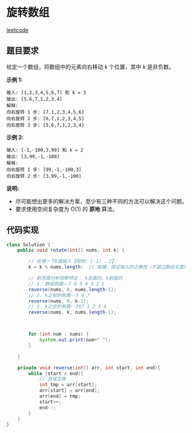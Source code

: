 #  旋转数组

[leetcode](https://leetcode-cn.com/explore/interview/card/top-interview-questions-easy/1/array/23/)



## 题目要求

给定一个数组，将数组中的元素向右移动 *k* 个位置，其中 *k* 是非负数。

**示例 1:**

```
输入: [1,2,3,4,5,6,7] 和 k = 3
输出: [5,6,7,1,2,3,4]
解释:
向右旋转 1 步: [7,1,2,3,4,5,6]
向右旋转 2 步: [6,7,1,2,3,4,5]
向右旋转 3 步: [5,6,7,1,2,3,4]
```

**示例 2:**

```
输入: [-1,-100,3,99] 和 k = 2
输出: [3,99,-1,-100]
解释: 
向右旋转 1 步: [99,-1,-100,3]
向右旋转 2 步: [3,99,-1,-100]
```

**说明:**

- 尽可能想出更多的解决方案，至少有三种不同的方法可以解决这个问题。
- 要求使用空间复杂度为 O(1) 的 **原地** 算法。

## 代码实现

```java
class Solution {
    public void rotate(int[] nums, int k) {

        // 处理一下k值输入【用例: [-1] 、2】
        k = k % nums.length;  // 取模，保证输入的正确性（不超过数组长度）

        // 新思路分析观察特征： k后面的、k前面的
        // 1. 数组倒置——7 6 5 4 3 2 1
        reverse(nums, 0, nums.length-1);
        // 2. k之前的倒置--5 6 7
        reverse(nums, 0, k-1);
        // 3. k之后的倒置--567 1 2 3 4
        reverse(nums, k, nums.length-1);



        for (int num : nums) {
            System.out.print(num+" ");
        }

    }

    private void reverse(int[] arr, int start, int end){
        while (start < end){
            // 首尾互换
            int tmp = arr[start];
            arr[start] = arr[end];
            arr[end] = tmp;
            start++;
            end--;
        }
    }
}
```



